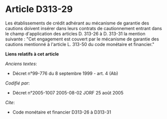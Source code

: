# Article D313-29

Les établissements de crédit adhérant au mécanisme de garantie des cautions doivent insérer dans leurs contrats de
cautionnement entrant dans le champ d'application des articles D. 313-26 à D. 313-31 la mention suivante : "Cet engagement
est couvert par le mécanisme de garantie des cautions mentionné à l'article L. 313-50 du code monétaire et financier."

**Liens relatifs à cet article**

_Anciens textes_:

  - Décret n°99-776 du 8 septembre 1999 - art. 4 (Ab)

_Codifié par_:

  - Décret n°2005-1007 2005-08-02 JORF 25 août 2005

_Cite_:

  - Code monétaire et financier D313-26 à D313-31
